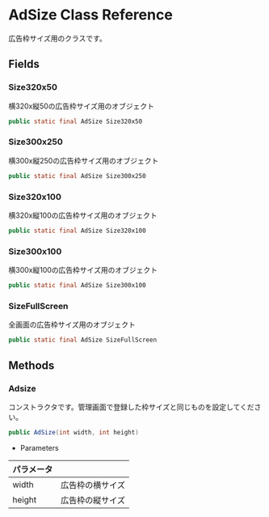 # AdSize Class Reference

広告枠サイズ用のクラスです。

## Fields


### Size320x50
横320x縦50の広告枠サイズ用のオブジェクト
```java
public static final AdSize Size320x50
```

### Size300x250
横300x縦250の広告枠サイズ用のオブジェクト
```java
public static final AdSize Size300x250
```

### Size320x100
横320x縦100の広告枠サイズ用のオブジェクト
```java
public static final AdSize Size320x100
```

### Size300x100
横300x縦100の広告枠サイズ用のオブジェクト
```java
public static final AdSize Size300x100
```

### SizeFullScreen
全画面の広告枠サイズ用のオブジェクト
```java
public static final AdSize SizeFullScreen
```

## Methods

### Adsize
コンストラクタです。管理画面で登録した枠サイズと同じものを設定してください。
```java
public AdSize(int width, int height)
```

* Parameters

|パラメータ||
|---|---|
|width|広告枠の横サイズ|
|height|広告枠の縦サイズ|

